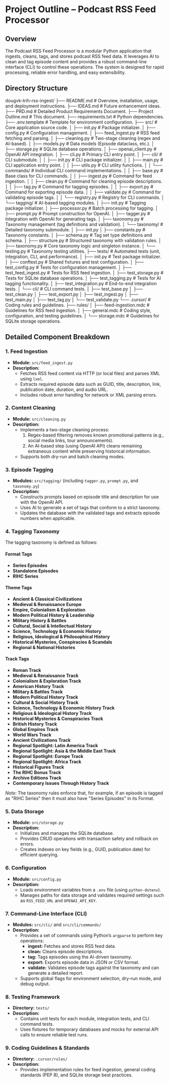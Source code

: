 # Project Outline – Podcast RSS Feed Processor

## Overview

The Podcast RSS Feed Processor is a modular Python application that ingests, cleans, tags, and stores podcast RSS feed data. It leverages AI to clean and tag episode content and provides a robust command-line interface (CLI) to control these operations. The system is designed for rapid processing, reliable error handling, and easy extensibility.

## Directory Structure

dougvk-trih-rss-ingest/
├── README.md                   # Overview, installation, usage, and deployment instructions.
├── IDEAS.md                    # Future enhancement ideas.
├── PRD.md                      # Detailed Product Requirements Document.
├── Project Outline.md          # This document.
├── requirements.txt            # Python dependencies.
├── .env.template               # Template for environment configuration.
├── src/                        # Core application source code.
│   ├── init.py             # Package initializer.
│   ├── config.py               # Configuration management.
│   ├── feed_ingest.py          # RSS feed fetching and parsing.
│   ├── cleaning.py             # Two-stage cleaning (regex and AI-based).
│   ├── models.py               # Data models (Episode dataclass, etc.).
│   ├── storage.py              # SQLite database operations.
│   ├── openai_client.py        # OpenAI API integration.
│   ├── cli.py                  # Primary CLI entry point.
│   ├── cli/                    # CLI submodule.
│   │   ├── init.py         # CLI package initializer.
│   │   ├── main.py             # CLI application entry point.
│   │   ├── utils.py            # CLI utility functions.
│   │   └── commands/           # Individual CLI command implementations.
│   │       ├── base.py         # Base class for CLI commands.
│   │       ├── ingest.py       # Command for feed ingestion.
│   │       ├── clean.py        # Command for cleaning episode descriptions.
│   │       ├── tag.py          # Command for tagging episodes.
│   │       ├── export.py       # Command for exporting episode data.
│   │       ├── validate.py     # Command for validating episode tags.
│   │       └── registry.py     # Registry for CLI commands.
│   └── tagging/                # AI-based tagging modules.
│       ├── init.py         # Tagging package initializer.
│       ├── processor.py        # Batch processing for tagging.
│       ├── prompt.py           # Prompt construction for OpenAI.
│       ├── tagger.py           # Integration with OpenAI for generating tags.
│       ├── taxonomy.py         # Taxonomy management (tag definitions and validation).
│       └── taxonomy/           # Detailed taxonomy submodule.
│           ├── init.py
│           ├── constants.py    # Taxonomy constants.
│           ├── schema.py       # Tag set type definitions and schema.
│           ├── structure.py    # Structured taxonomy with validation rules.
│           ├── taxonomy.py     # Core taxonomy logic and singleton instance.
│           └── testing.py      # Taxonomy testing utilities.
├── tests/                      # Automated tests (unit, integration, CLI, and performance).
│   ├── init.py             # Test package initializer.
│   ├── conftest.py            # Shared fixtures and test configuration.
│   ├── test_config.py         # Tests for configuration management.
│   ├── test_feed_ingest.py    # Tests for RSS feed ingestion.
│   ├── test_storage.py        # Tests for SQLite database operations.
│   ├── test_tagging.py        # Tests for AI tagging functionality.
│   ├── test_integration.py    # End-to-end integration tests.
│   └── cli/                   # CLI command tests.
│       ├── test_base.py
│       ├── test_clean.py
│       ├── test_export.py
│       ├── test_ingest.py
│       ├── test_main.py
│       ├── test_tag.py
│       └── test_validate.py
└── .cursor/                    # Coding rules and guidelines.
├── rules/
│   ├── feed-ingestion.mdc # Guidelines for RSS feed ingestion.
│   ├── general.mdc        # Coding style, configuration, and testing guidelines.
│   └── storage.mdc        # Guidelines for SQLite storage operations.

## Detailed Component Breakdown

### 1. Feed Ingestion
- **Module:** `src/feed_ingest.py`
- **Description:**  
  - Fetches RSS feed content via HTTP (or local files) and parses XML using `lxml`.  
  - Extracts required episode data such as GUID, title, description, link, publication date, duration, and audio URL.  
  - Includes robust error handling for network or XML parsing errors.

### 2. Content Cleaning
- **Module:** `src/cleaning.py`
- **Description:**  
  - Implements a two-stage cleaning process:  
    1. Regex-based filtering removes known promotional patterns (e.g., social media links, tour announcements).  
    2. An AI-based step (using OpenAI API) cleans remaining extraneous content while preserving historical information.
  - Supports both dry-run and batch cleaning modes.

### 3. Episode Tagging
- **Modules:** `src/tagging/` (including `tagger.py`, `prompt.py`, and `taxonomy.py`)
- **Description:**  
  - Constructs prompts based on episode title and description for use with the OpenAI API.  
  - Uses AI to generate a set of tags that conform to a strict taxonomy.  
  - Updates the database with the validated tags and extracts episode numbers when applicable.

### 4. Tagging Taxonomy

The tagging taxonomy is defined as follows:

#### Format Tags
- **Series Episodes**
- **Standalone Episodes**
- **RIHC Series**

#### Theme Tags
- **Ancient & Classical Civilizations**
- **Medieval & Renaissance Europe**
- **Empire, Colonialism & Exploration**
- **Modern Political History & Leadership**
- **Military History & Battles**
- **Cultural, Social & Intellectual History**
- **Science, Technology & Economic History**
- **Religious, Ideological & Philosophical History**
- **Historical Mysteries, Conspiracies & Scandals**
- **Regional & National Histories**

#### Track Tags
- **Roman Track**
- **Medieval & Renaissance Track**
- **Colonialism & Exploration Track**
- **American History Track**
- **Military & Battles Track**
- **Modern Political History Track**
- **Cultural & Social History Track**
- **Science, Technology & Economic History Track**
- **Religious & Ideological History Track**
- **Historical Mysteries & Conspiracies Track**
- **British History Track**
- **Global Empires Track**
- **World Wars Track**
- **Ancient Civilizations Track**
- **Regional Spotlight: Latin America Track**
- **Regional Spotlight: Asia & the Middle East Track**
- **Regional Spotlight: Europe Track**
- **Regional Spotlight: Africa Track**
- **Historical Figures Track**
- **The RIHC Bonus Track**
- **Archive Editions Track**
- **Contemporary Issues Through History Track**

*Note:* The taxonomy rules enforce that, for example, if an episode is tagged as "RIHC Series" then it must also have "Series Episodes" in its Format.

### 5. Data Storage
- **Module:** `src/storage.py`
- **Description:**  
  - Initializes and manages the SQLite database.  
  - Provides CRUD operations with transaction safety and rollback on errors.  
  - Creates indexes on key fields (e.g., GUID, publication date) for efficient querying.

### 6. Configuration
- **Module:** `src/config.py`
- **Description:**  
  - Loads environment variables from a `.env` file (using `python-dotenv`).  
  - Manages paths for data storage and validates required settings such as `RSS_FEED_URL` and `OPENAI_API_KEY`.

### 7. Command-Line Interface (CLI)
- **Modules:** `src/cli/` and `src/cli/commands/`
- **Description:**  
  - Provides a set of commands using Python’s `argparse` to perform key operations:
    - **ingest:** Fetches and stores RSS feed data.
    - **clean:** Cleans episode descriptions.
    - **tag:** Tags episodes using the AI-driven taxonomy.
    - **export:** Exports episode data in JSON or CSV format.
    - **validate:** Validates episode tags against the taxonomy and can generate a detailed report.
  - Supports global flags for environment selection, dry-run mode, and debug output.

### 8. Testing Framework
- **Directory:** `tests/`
- **Description:**  
  - Contains unit tests for each module, integration tests, and CLI command tests.  
  - Uses fixtures for temporary databases and mocks for external API calls to ensure reliable test runs.

### 9. Coding Guidelines & Standards
- **Directory:** `.cursor/rules/`
- **Description:**  
  - Provides implementation rules for feed ingestion, general coding standards (PEP 8), and SQLite storage best practices.
